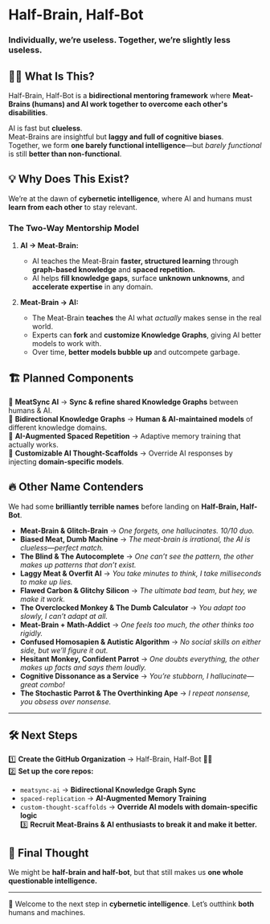 # Half-Brain, Half-Bot  
### Individually, we’re useless. Together, we’re slightly less useless.  

## 🧠🤖 What Is This?  
Half-Brain, Half-Bot is a **bidirectional mentoring framework** where **Meat-Brains (humans) and AI work together to overcome each other's disabilities**.  

AI is fast but **clueless**.  
Meat-Brains are insightful but **laggy and full of cognitive biases**.  
Together, we form **one barely functional intelligence**—but *barely functional* is still **better than non-functional**.  

## 💡 Why Does This Exist?  
We’re at the dawn of **cybernetic intelligence**, where AI and humans must **learn from each other** to stay relevant.  

### **The Two-Way Mentorship Model**  
1. **AI → Meat-Brain:**  
   - AI teaches the Meat-Brain **faster, structured learning** through **graph-based knowledge** and **spaced repetition.**  
   - AI helps **fill knowledge gaps**, surface **unknown unknowns**, and **accelerate expertise** in any domain.  
   
2. **Meat-Brain → AI:**  
   - The Meat-Brain **teaches** the AI what *actually* makes sense in the real world.  
   - Experts can **fork** and **customize Knowledge Graphs**, giving AI better models to work with.  
   - Over time, **better models bubble up** and outcompete garbage.  

## 🏗️ Planned Components  
🔹 **MeatSync AI** → **Sync & refine shared Knowledge Graphs** between humans & AI.  
🔹 **Bidirectional Knowledge Graphs** → **Human & AI-maintained models** of different knowledge domains.  
🔹 **AI-Augmented Spaced Repetition** → Adaptive memory training that actually works.  
🔹 **Customizable AI Thought-Scaffolds** → Override AI responses by injecting **domain-specific models**.  

## 🔥 Other Name Contenders  
We had some **brilliantly terrible names** before landing on **Half-Brain, Half-Bot**.  

- **Meat-Brain & Glitch-Brain** → *One forgets, one hallucinates. 10/10 duo.*  
- **Biased Meat, Dumb Machine** → *The meat-brain is irrational, the AI is clueless—perfect match.*  
- **The Blind & The Autocomplete** → *One can’t see the pattern, the other makes up patterns that don’t exist.*  
- **Laggy Meat & Overfit AI** → *You take minutes to think, I take milliseconds to make up lies.*  
- **Flawed Carbon & Glitchy Silicon** → *The ultimate bad team, but hey, we make it work.*  
- **The Overclocked Monkey & The Dumb Calculator** → *You adapt too slowly, I can’t adapt at all.*  
- **Meat-Brain + Math-Addict** → *One feels too much, the other thinks too rigidly.*  
- **Confused Homosapien & Autistic Algorithm** → *No social skills on either side, but we’ll figure it out.*  
- **Hesitant Monkey, Confident Parrot** → *One doubts everything, the other makes up facts and says them loudly.*  
- **Cognitive Dissonance as a Service** → *You’re stubborn, I hallucinate—great combo!*  
- **The Stochastic Parrot & The Overthinking Ape** → *I repeat nonsense, you obsess over nonsense.*  

---

## 🛠️ Next Steps  
1️⃣ **Create the GitHub Organization** → Half-Brain, Half-Bot 🧠🤖  
2️⃣ **Set up the core repos:**  
   - `meatsync-ai` → **Bidirectional Knowledge Graph Sync**  
   - `spaced-replication` → **AI-Augmented Memory Training**  
   - `custom-thought-scaffolds` → **Override AI models with domain-specific logic**  
3️⃣ **Recruit Meat-Brains & AI enthusiasts to break it and make it better.**  

## 🧩 Final Thought  
We might be **half-brain and half-bot**, but that still makes us **one whole questionable intelligence.**  

---

🎉 Welcome to the next step in **cybernetic intelligence**. Let’s outthink **both** humans and machines.
